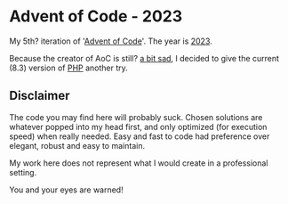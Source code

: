 Advent of Code - 2023
=====================

My 5th? iteration of '[Advent of Code][AoC]'. The year is [2023].

Because the creator of AoC is still? [a bit sad][phpsadness], I decided to give
the current (8.3) version of [PHP] another try.


Disclaimer
----------

The code you may find here will probably suck. Chosen solutions are whatever
popped into my head first, and only optimized (for execution speed) when really
needed. Easy and fast to code had preference over elegant, robust and easy to maintain.

My work here does not represent what I would create in a professional setting.

You and your eyes are warned!

<!---->

[AoC]: https://adventofcode.com
[2023]: https://adventofcode.com/2023
[phpsadness]: http://phpsadness.com/
[PHP]: https://www.php.net/

